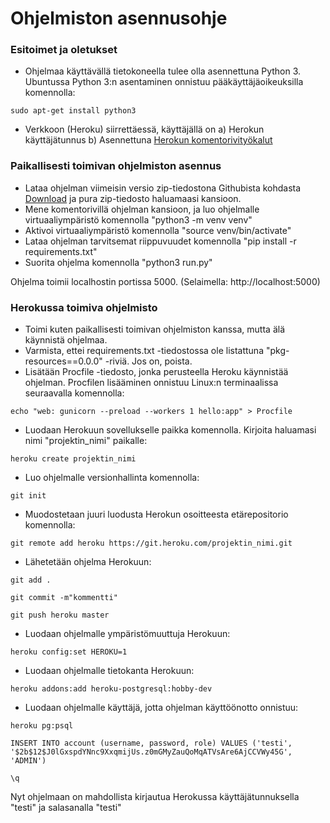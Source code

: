 # Ohjelmiston asennusohje

### Esitoimet ja oletukset

* Ohjelmaa käyttävällä tietokoneella tulee olla asennettuna Python 3.
Ubuntussa Python 3:n asentaminen onnistuu pääkäyttäjäoikeuksilla komennolla:
```
sudo apt-get install python3
```
* Verkkoon (Heroku) siirrettäessä, käyttäjällä on a) Herokun käyttäjätunnus b) Asennettuna [Herokun komentorivityökalut](https://devcenter.heroku.com/articles/heroku-cli "Heroku CLI")

### Paikallisesti toimivan ohjelmiston asennus

* Lataa ohjelman viimeisin versio zip-tiedostona Githubista kohdasta [Download](https://github.com/sokkanen/TSOHA_OL_Booking) ja pura zip-tiedosto haluamaasi kansioon.
* Mene komentorivillä ohjelman kansioon, ja luo ohjelmalle virtuaaliympäristö komennolla "python3 -m venv venv"
* Aktivoi virtuaaliympäristö komennolla "source venv/bin/activate" 
* Lataa ohjelman tarvitsemat riippuvuudet komennolla "pip install -r requirements.txt"
* Suorita ohjelma komennolla "python3 run.py"

Ohjelma toimii localhostin portissa 5000. (Selaimella: http://localhost:5000)

### Herokussa toimiva ohjelmisto

* Toimi kuten paikallisesti toimivan ohjelmiston kanssa, mutta älä käynnistä ohjelmaa.
* Varmista, ettei requirements.txt -tiedostossa ole listattuna "pkg-resources==0.0.0" -riviä. Jos on, poista.
* Lisätään Procfile -tiedosto, jonka perusteella Heroku käynnistää ohjelman. Procfilen lisääminen onnistuu Linux:n terminaalissa seuraavalla komennolla:
```
echo "web: gunicorn --preload --workers 1 hello:app" > Procfile
```
* Luodaan Herokuun sovellukselle paikka komennolla. Kirjoita haluamasi nimi "projektin_nimi" paikalle:
```
heroku create projektin_nimi
```
* Luo ohjelmalle versionhallinta komennolla:
```
git init
```
* Muodostetaan juuri luodusta Herokun osoitteesta etärepositorio komennolla:
```
git remote add heroku https://git.heroku.com/projektin_nimi.git
```
* Lähetetään ohjelma Herokuun:
```
git add .
```
```
git commit -m"kommentti"
```
```
git push heroku master
```
* Luodaan ohjelmalle ympäristömuuttuja Herokuun:
```
heroku config:set HEROKU=1
```
* Luodaan ohjelmalle tietokanta Herokuun:
```
heroku addons:add heroku-postgresql:hobby-dev
```
* Luodaan ohjelmalle käyttäjä, jotta ohjelman käyttöönotto onnistuu:
```
heroku pg:psql
```
```
INSERT INTO account (username, password, role) VALUES ('testi', '$2b$12$J0lGxspdYNnc9XxqmijUs.z0mGMyZauQoMqATVsAre6AjCCVWy45G', 'ADMIN')
```
```
\q
```
Nyt ohjelmaan on mahdollista kirjautua Herokussa käyttäjätunnuksella "testi" ja salasanalla "testi"
